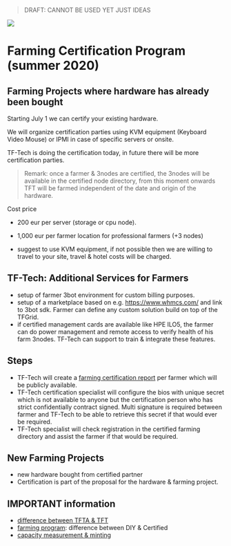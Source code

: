 > DRAFT: CANNOT BE USED YET JUST IDEAS

![](./img/certification.png)

# Farming Certification Program (summer 2020)

## Farming Projects where hardware has already been bought

Starting July 1 we can certify your existing hardware.

We will organize certification parties using KVM equipment (Keyboard Video Mouse) or IPMI in case of specific servers or onsite.

TF-Tech is doing the certification today, in future there will be more certification parties.

> Remark: once a farmer & 3nodes are certified, the 3nodes will be available in the certified node directory, from this moment onwards TFT will be farmed independent of the date and origin of the hardware. 

Cost price 

- 200 eur per server (storage or cpu node).
- 1,000 eur per farmer location for professional farmers (+3 nodes)

- suggest to use KVM equipment, if not possible then we are willing to travel to your site, travel & hotel costs will be charged.

## TF-Tech: Additional Services for Farmers

- setup of farmer 3bot environment for custom billing purposes.
- setup of a marketplace based on e.g. https://www.whmcs.com/ and link to 3bot sdk. Farmer can define any custom solution build on top of the TFGrid.
- if certified management cards are available like HPE ILO5, the farmer can do power management and remote access to verify health of his farm 3nodes. TF-Tech can support to train & integrate these features.

## Steps

- TF-Tech will create a [farming certification report](farming_certification_report.md) per farmer which will be publicly available.
- TF-Tech certification specialist will configure the bios with unique secret which is not available to anyone but the certification person who has strict confidentially contract signed. Multi signature is required between farmer and TF-Tech to be able to retrieve this secret if that would ever be required.
- TF-Tech specialist will check registration in the certified farming directory and assist the farmer if that would be required.

## New Farming Projects

- new hardware bought from certified partner
- Certification is part of the proposal for the hardware & farming project.

## IMPORTANT information

- [difference between TFTA & TFT](tftv1_tftv2.md)
- [farming program](farming_program.md): difference between DIY & Certified
- [capacity measurement & minting](minting_v2.md)